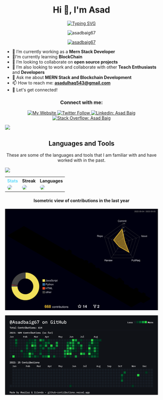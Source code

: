 <!-- Introduction -->
<h1 align="center">Hi 👋, I'm Asad</h1>
<p align="center">
  <a href="https://github.com/Asadbaig67"><img src="https://readme-typing-svg.herokuapp.com?font=sans-serif+fonts&weight=800&size=24&duration=2000&pause=1000&color=61dafb&center=true&vCenter=true&width=435&lines=Computer+Science+Student;Full+Stack+Web+Developer;HTML%20|%20CSS%20|%20Bootstrap|%20Javascript;MongoDb|%20ExpressJs|%20ReactJs|%20Nodejs;Always%20learning%20new%20Technology&center=true&width=500&height=50" alt="Typing SVG"></a>
  
</p>

<p align="center">
  <img src="https://komarev.com/ghpvc/?username=asadbaig67&label=Profile%20views&color=61dafb&style=for-the-badge" alt="asadbaig67" />
</p>

<p align="center">
  <a href="https://twitter.com/asadbaig67" target="_blank">
    <img src="https://img.shields.io/twitter/follow/asadbaig67?logo=twitter&style=for-the-badge" alt="asadbaig67" />
  </a>
</p>

<!-- About me -->
- 🔭 I’m currently working as a **Mern Stack Developer**
- 🌱I’m currently learning **BlockChain**
- 👯 I’m looking to collaborate on **open source projects**
- 🤝 I’m also looking to work and collaborate with other **Teach Enthusiasts** and **Developers**
- 💬 Ask me about **MERN Stack and Blockchain Development**
- 📫 How to reach me: **asadulhaq543@gmail.com**
- 💎 Let's get connected!

<!-- Social media and website links -->
<h3 align="center">Connect with me:</h3>
<p align="center">
  <a href="https://asadbaig67.github.io/" target="_blank">
    <img src="https://img.shields.io/badge/-My%20Website-brightgreen?style=for-the-badge&logo=Google-Chrome&logoColor=white" alt="My Website" />
  </a>
  <a href="https://twitter.com/Asadbaig67" target="_blank">
    <img src="https://img.shields.io/twitter/follow/Asadbaig67?color=1DA1F2&logo=twitter&style=for-the-badge" alt="Twitter Follow" />
  </a>
  <a href="https://www.linkedin.com/in/asadulhaq67/" target="_blank">
    <img src="https://img.shields.io/badge/-Asad%20Baig-blue?style=for-the-badge&logo=Linkedin&logoColor=white&link=https://www.linkedin.com/in/asadulhaq67/" alt="Linkedin: Asad Baig" />
  </a>
  <a href="https://stackoverflow.com/users/16342049/asad-baig" target="_blank">
    <img src="https://img.shields.io/badge/-Asad%20Baig-orange?style=for-the-badge&logo=Stack-Overflow&logoColor=white&link=https://stackoverflow.com/users/16342049/asad-baig" alt="Stack Overflow: Asad Baig" />
  </a>
</p>

<img src="https://cr-ss-service.azurewebsites.net/api/ScreenShot?widget=summary&username=asadbaig67&&badges=3&show-avatar=true&show-header=true&badge-min-width=150&branding=false&style=--badge-technology-font-weight:500;--badge-rank-font-weight:normal;--badge-rank-font-size:16px;--badge-bg-color:%23000;--header-bg-color:%23000;--badge-text-color:%23fff;--badge-margin:5px;"/>

<!-- Skills and Tools -->
<h2 align="center">Languages and Tools</h2>
<p align="center">These are some of the languages and tools that I am familiar with and have worked with in the past. </p>
<img align="center"
      src="https://skillicons.dev/icons?i=angular,bootstrap,css,html,jquery,tailwind,materialui,nextjs,redux,firebase,postgres,mongodb,mysql,graphql,express,firebase,js,mongodb,nodejs,postgres,py,git,angular,atom,aws,bash,django,firebase,figma,github,gcp,nextjs,postgres,react&perline=17"
    />
<table>
  <tr>
    <th style="color: #61DAFb">Stats</th>
    <th>Streak</th>
    <th>Languages</th>
  </tr>
  <tr>
    <td><img style="border-radius: 20px;" src="https://github-readme-stats.vercel.app/api?username=Asadbaig67&theme=react&show_icons=true&hide_border=true&count_private=true"/></td>
    <td><a href="https://git.io/streak-stats"><img style="border-radius: 20px;" src="https://github-readme-streak-stats.herokuapp.com/?user=Asadbaig67&theme=react&hide_border=true"/></a></td>
    <td><img style="border-radius: 20px;" src="https://github-readme-stats.vercel.app/api/top-langs/?username=Asadbaig67&theme=react&show_icons=true&hide_border=true&layout=compact"/></td>
  </tr>
</table>

<h4 align="center">Isometric view of contributions in the last year</h4>

<p align="center">
  <a href="./profile-3d-contrib/profile-night-rainbow.svg">
    <img width="900" src="./profile-3d-contrib/profile-night-rainbow.svg" alt="Isometric view of contributions in the last year">
  </a>
</p>

<img width="900" src="./.github/workflows/contributions.png" alt="View of contributions in the last year">


